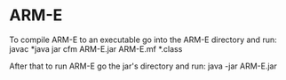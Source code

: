 # ARM-E

To compile ARM-E to an executable go into the ARM-E directory and run:
	javac *java
	jar cfm ARM-E.jar ARM-E.mf *.class

After that to run ARM-E go the jar's directory and run:
	java -jar ARM-E.jar
